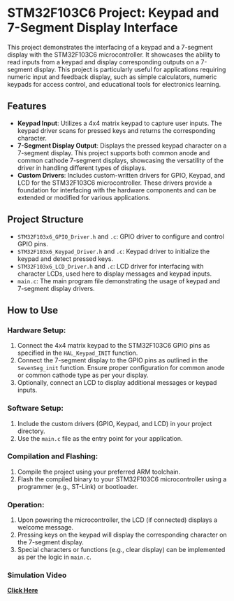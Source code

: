 # STM32F103C6 Project: Keypad and 7-Segment Display Interface

This project demonstrates the interfacing of a keypad and a 7-segment display with the STM32F103C6 microcontroller. It showcases the ability to read inputs from a keypad and display corresponding outputs on a 7-segment display. This project is particularly useful for applications requiring numeric input and feedback display, such as simple calculators, numeric keypads for access control, and educational tools for electronics learning.

## Features

- **Keypad Input**: Utilizes a 4x4 matrix keypad to capture user inputs. The keypad driver scans for pressed keys and returns the corresponding character.
- **7-Segment Display Output**: Displays the pressed keypad character on a 7-segment display. This project supports both common anode and common cathode 7-segment displays, showcasing the versatility of the driver in handling different types of displays.
- **Custom Drivers**: Includes custom-written drivers for GPIO, Keypad, and LCD for the STM32F103C6 microcontroller. These drivers provide a foundation for interfacing with the hardware components and can be extended or modified for various applications.

## Project Structure

- `STM32F103x6_GPIO_Driver.h` and `.c`: GPIO driver to configure and control GPIO pins.
- `STM32F103x6_Keypad_Driver.h` and `.c`: Keypad driver to initialize the keypad and detect pressed keys.
- `STM32F103x6_LCD_Driver.h` and `.c`: LCD driver for interfacing with character LCDs, used here to display messages and keypad inputs.
- `main.c`: The main program file demonstrating the usage of keypad and 7-segment display drivers.

## How to Use

### Hardware Setup:

1. Connect the 4x4 matrix keypad to the STM32F103C6 GPIO pins as specified in the `HAL_Keypad_INIT` function.
2. Connect the 7-segment display to the GPIO pins as outlined in the `SevenSeg_init` function. Ensure proper configuration for common anode or common cathode type as per your display.
3. Optionally, connect an LCD to display additional messages or keypad inputs.

### Software Setup:

1. Include the custom drivers (GPIO, Keypad, and LCD) in your project directory.
2. Use the `main.c` file as the entry point for your application.

### Compilation and Flashing:

1. Compile the project using your preferred ARM toolchain.
2. Flash the compiled binary to your STM32F103C6 microcontroller using a programmer (e.g., ST-Link) or bootloader.

### Operation:

1. Upon powering the microcontroller, the LCD (if connected) displays a welcome message.
2. Pressing keys on the keypad will display the corresponding character on the 7-segment display.
3. Special characters or functions (e.g., clear display) can be implemented as per the logic in `main.c`.
### Simulation Video
[**Click Here**]([https://drive.google.com/file/d/1ruCqIUQDqUTKVbpBIOCoJhSCE9KuYu8e/view?usp=drive_link])
